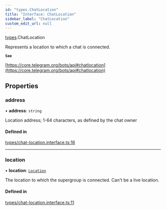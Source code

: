 ```yaml
---
id: "types.ChatLocation"
title: "Interface: ChatLocation"
sidebar_label: "ChatLocation"
custom_edit_url: null
---
```


[types](../modules/types.md).ChatLocation

Represents a location to which a chat is connected.

**`See`**

[https://core.telegram.org/bots/api#chatlocation](https://core.telegram.org/bots/api#chatlocation)

## Properties

### address

• **address**: `string`

Location address; 1-64 characters, as defined by the chat owner

#### Defined in

[types/chat-location.interface.ts:16](https://github.com/DeityLamb/telegramjs/blob/32b4cca/packages/common/lib/interfaces/types/chat-location.interface.ts#L16)

___

### location

• **location**: [`Location`](types.Location.md)

The location to which the supergroup is connected. Can't be a live location.

#### Defined in

[types/chat-location.interface.ts:11](https://github.com/DeityLamb/telegramjs/blob/32b4cca/packages/common/lib/interfaces/types/chat-location.interface.ts#L11)

